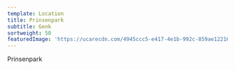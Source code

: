 ```yaml
---
template: Location
title: Prinsenpark
subtitle: Genk
sortweight: 50
featuredImage: 'https://ucarecdn.com/4945ccc5-e417-4e1b-992c-859ae1221659/'
---
```

Prinsenpark
